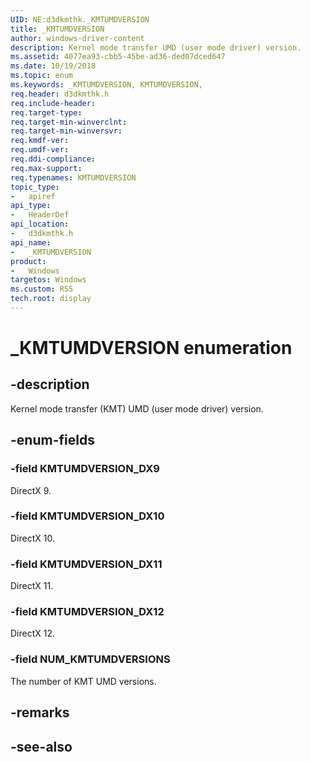 ```yaml
---
UID: NE:d3dkmthk._KMTUMDVERSION
title: _KMTUMDVERSION
author: windows-driver-content
description: Kernel mode transfer UMD (user mode driver) version.
ms.assetid: 4077ea93-cbb5-45be-ad36-ded07dced647
ms.date: 10/19/2018
ms.topic: enum
ms.keywords: _KMTUMDVERSION, KMTUMDVERSION, 
req.header: d3dkmthk.h
req.include-header:
req.target-type:
req.target-min-winverclnt:
req.target-min-winversvr:
req.kmdf-ver:
req.umdf-ver:
req.ddi-compliance:
req.max-support:
req.typenames: KMTUMDVERSION
topic_type: 
-	apiref
api_type: 
-	HeaderDef
api_location: 
-	d3dkmthk.h
api_name: 
-	_KMTUMDVERSION
product:
-	Windows
targetos: Windows
ms.custom: RS5
tech.root: display
---
```


# _KMTUMDVERSION enumeration

## -description

Kernel mode transfer (KMT) UMD (user mode driver) version.

## -enum-fields

### -field KMTUMDVERSION_DX9 

DirectX 9.

### -field KMTUMDVERSION_DX10 

DirectX 10.

### -field KMTUMDVERSION_DX11 

DirectX 11.

### -field KMTUMDVERSION_DX12 

DirectX 12.

### -field NUM_KMTUMDVERSIONS 

The number of KMT UMD versions.

## -remarks

## -see-also
